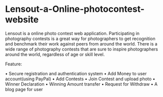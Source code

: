 # Lensout-a-Online-photocontest-website
Lensout is a online photo contest web application. Participating in photography contests is a great way for photographers to get recognition and benchmark their work against peers from around the world. There is a wide range of photography contests that are sure to inspire photographers around the world, regardless of age or skill level.

Feature:

•	Secure registration and authentication system
•	Add Money to user account(using PayPal)
•	Add Contests
•	Join Contest and upload photo
•	Winner Declaration 
•	Winning Amount transfer
•	Request for Withdraw
•	A blog page for user

